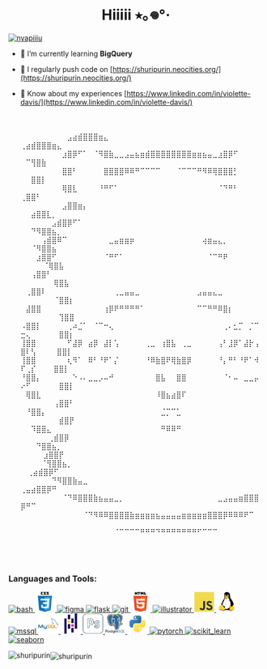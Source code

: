<h1 align="center">Hiiiii ⭑｡𖦹°‧</h1>

<p align="left"> <a href="https://twitter.com/nyapiiiu" target="blank"><img src="https://img.shields.io/twitter/follow/nyapiiiu?logo=twitter&style=for-the-badge" alt="nyapiiiu" /></a> </p>

- 🌱 I’m currently learning **BigQuery**

- 📝 I regularly push code on [https://shuripurin.neocities.org/](https://shuripurin.neocities.org/)

- 📄 Know about my experiences [https://www.linkedin.com/in/violette-davis/](https://www.linkedin.com/in/violette-davis/)<br><br><br>      
⠀⠀⠀⠀⠀⠀⠀⠀⠀⣠⣴⣾⣿⣿⣿⣶⣄⠀⠀⠀⠀⠀⠀⠀⠀⠀⠀⠀⠀⠀⠀⠀⠀⠀⠀      ⠀⠀⠀   ⢀⣴⣾⣿⣿⣿⣶⣄⠀<br>
⠀⠀⠀⠀⠀⠀⠀⠀⣰⣿⡿⠋⠁⠀⠈⠻⣿⣷⣀⣀⣠⣤⣦⣶⣾⣿⣿⣿⣿⣿⣿⣿⣿⣶⣶⣦⣤⣀⣰⣿⡿⠋⠀  ⠀⠉⢻⣿⣷⠀⠀⠀⠀⠀<br>
⠀⠀⠀⠀⠀⠀⠀⠀⣿⣿⠃⠀⠀⠀⠀⠀⣿⣿⣿⣿⠿⠿⠛⠉⠉⠉⠉⠀⠀⠀⠈⠉⠉⠉⠛⠻⠿⢿⣿⣿⣿⡃⠀ ⠀⠀ ⠀⠀⣿⣿⡇⠀⠀⠀⠀⠀⠀⠀<br>
⠀⠀⠀⠀⠀⠀⠀⠀⢿⣿⣇⠀⠀⠀⠀⠘⠛⠋⠁⠀⠀⠀⠀⠀⠀⠀⠀⠀⠀⠀⠀⠀⠀⠀⠀⠀⠀⠀⠈⠙⠛⠃⠀⠀⠀⠀   ⢀⣿⣿⠃⠀⠀⠀⠀⠀⠀⠀<br>
⠀⠀⠀⠀⠀⠀⠀⠀⣠⣿⣿⣶⡄⠀⠀⠀⠀⠀⠀⠀⠀⠀⠀⠀⠀⠀⠀⠀⠀⠀⠀⠀⠀⠀⠀⠀⠀⠀⠀⠀⠀⠀⠀  ⠀⠀⣴⣿⣿⣇⡀⠀⠀⠀⠀⠀⠀⠀<br>
⠀⠀⠀⠀⠀⠀⣠⣾⣿⡿⠋⠁⠀⠀⠀⠀⠀⠀⠀⠀⠀⠀⠀⠀⠀⠀⠀⠀⠀⠀⠀⠀⠀⠀⠀⠀⠀⠀⠀⠀⠀⠀⠀⠀ ⠀⠀⠙⠻⣿⣿⣦⡀⠀⠀⠀⠀⠀<br>
⠀⠀⠀⠀⢠⣾⣿⠿⠉⠀⠀⠀⠀⠀⠀⠀⠀⣀⣤⣶⣶⡶⠀⠀⠀⠀⠀⠀⠀⠀⠀⠀⠀⠀⠀⢴⣶⣤⣄⡀⠀⠀⠀⠀⠀⠀⠀⠀⠈⠻⣿⣿⣦⠀⠀⠀⠀<br>
⠀⠀⠀⣰⣿⣿⠋⠀⠀⠀⠀⠀⠀⠀⠀⠀⠈⠛⠋⠁⠀⠀⠀⠀⠀⠀⠀⠀⠀⠀⠀⠀⠀⠀⠀⠀⠈⠉⠛⠟⠀⠀⠀⠀⠀⠀⠀⠀⠀  ⠀⠈⢿⣿⣧⠀⠀⠀<br>
⠀⠀⢠⣿⣿⠃⠀⠀⠀⠀⠀⠀⠀⠀⠀⠀⠀⠀⠀⠀⠀⠀⠀⠀⠀⠀⠀⠀⠀⠀⠀⠀⠀⠀⠀⠀⠀⠀⠀⠀⠀⠀⠀⠀⠀⠀⠀⠀⠀⠀⠀    ⠀⢿⣿⣧⠀⠀<br>
⠀⢀⣿⣿⠇⠀⠀⠀⠀⠀⠀⠀⠀⠀⠀⠀⠀⠀⢀⣀⣤⣤⣀⠀⠀⠀⠀⠀⠀⠀⠀⠀⠀⠀⣠⣤⣤⣄⣀⠀⠀⠀⠀⠀⠀⠀⠀⠀⠀⠀⠀  ⠀⠈⣿⣿⡆⠀<br>
⠀⣼⣿⣿⠀⠀⠀⠀⠀⠀⠀⠀⠀⠀⠀⠀⢰⡿⠟⠛⠛⠛⠛⠁⠀⠀⠀⠀⠀⠀⠀⠀⠀⠀⠉⠉⠛⠛⠿⣿⡆⠀⠀⠀⠀⠀⠀⠀⠀⠀⠀  ⠀⠀⢹⣿⣿⠀<br>
⠠⣿⣿⡇⠀⠀⠀⠀⠀⢀⠴⣈⠁⠀⠈⠉⠒⢄⠀⠀⠀⠀⠀⠀⠀⠀⠀⠀⠀⠀⠀⠀⠀⠀⠀⠀⠀⠀⠀⢀⠄⣂⡉⠀⡈⠉⣒⢄⠀⠀⠀⠀⠀  ⣿⣿⡆<br>
⢸⣿⣿⠀⠀⠀⠀⠀⠀⠋⣼⡿⠀⣴⡿⠀⣼⡇⢡⠀⠀⠀⠀⠀⢀⣀⠀⢰⣿⣧⠀⢀⣀⠀⠀⠀⠀⠀⢠⠃⣸⡿⠁⣼⡗⢠⣿⠇⢣⠀⠀⠀⠀⣿⣿⡇<br>
⢸⣿⣿⠀⠀⠀⠀⠀⠀⢆⠻⠁⠀⠿⠃⠘⠟⠁⡌⠀⠀⠀⠀⠀⠘⠿⣷⣿⠟⢿⣷⣿⡿⠀⠀⠀⠀⠀⠘⡄⠛⠃⠘⠟⠁⠺⠏⢀⡎⠀⠀⠀ ⣿⣿⡇<br>
⠘⣿⣿⡄⠀⠀⠀⠀⠀⠀⠑⠠⠄⣀⣀⡠⠤⠚⠀⠀⠀⠀⠀⠀⠀⠀⣿⣧⠀⠀⣿⣿⠀⠀⠀⠀⠀⠀⠀⠈⠂⠤⠀⣀⣀⡤⠔⠋⠀⠀⠀⠀⠀ ⣿⣿⡇<br>
⠀⢿⣿⣇⠀⠀⠀⠀⠀⠀⠀⠀⠀⠀⠀⠀⠀⠀⠀⠀⠀⠀⠀⠀⠀⠀⠸⣿⣦⣴⣿⠏⠀⠀⠀⠀⠀⠀⠀⠀⠀⠀⠀⠀⠀⠀⠀⠀⠀⠀⠀    ⠀⢠⣿⣿⠃<br>
⠀⠘⣿⣿⡄⠀⠀⠀⠀⠀⠀⠀⠀⠀⠀⠀⠀⠀⠀⠀⠀⠀⠀⠀⠀⠀⠀⣈⡉⠉⣁⠀⠀⠀⠀⠀⠀⠀⠀⠀⠀⠀⠀⠀⠀⠀⠀⠀⠀⠀⠀  ⠀⠀⣾⣿⡟⠀<br>
⠀⠀⠹⣿⣿⣄⠀⠀⠀⠀⠀⠀⠀⠀⠀⠀⠀⠀⠀⠀⠀⠀⠀⠀⠀⠀⠀⠛⠿⠿⠛⠀⠀⠀⠀⠀⠀⠀⠀⠀⠀⠀⠀⠀⠀⠀⠀⠀⠀⠀  ⠀⢀⣾⣿⡿⠀⠀<br>
⠀⠀⠀⠙⣿⣿⣦⡀⠀⠀⠀⠀⠀⠀⠀⠀⠀⠀⠀⠀⠀⠀⠀⠀⠀⠀⠀⠀⠀⠀⠀⠀⠀⠀⠀⠀⠀⠀⠀⠀⠀⠀⠀⠀⠀⠀⠀⠀⠀  ⠀⣰⣿⣿⡟⠀⠀⠀<br>
⠀⠀⠀⠀⠈⢻⣿⣿⣦⡀⠀⠀⠀⠀⠀⠀⠀⠀⠀⠀⠀⠀⠀⠀⠀⠀⠀⠀⠀⠀⠀⠀⠀⠀⠀⠀⠀⠀⠀⠀⠀⠀⠀⠀⠀⠀⠀  ⢀⣴⣾⣿⡿⠋⠀⠀⠀⠀<br>
⠀⠀⠀⠀⠀⠀⠙⠻⣿⣿⣷⣤⣀⠀⠀⠀⠀⠀⠀⠀⠀⠀⠀⠀⠀⠀⠀⠀⠀⠀⠀⠀⠀⠀⠀⠀⠀⠀⠀⠀⠀⠀⠀⠀  ⢀⣤⣴⣿⣿⡿⠛⠀⠀⠀⠀⠀⠀<br>
⠀⠀⠀⠀⠀⠀⠀⠀⠈⠙⠿⣿⣿⣿⣷⣦⣤⣤⣀⡀⠀⠀⠀⠀⠀⠀⠀⠀⠀⠀⠀⠀⠀⠀⠀⠀⠀⠀⣀⣠⣤⣤⣶⣿⣿⣿⡿⠛⠉⠀⠀⠀⠀⠀⠀⠀⠀<br>
⠀⠀⠀⠀⠀⠀⠀⠀⠀⠀⠀⠀⠈⠙⠻⠿⠿⣿⣿⣿⣿⣷⣶⣶⣶⣶⣦⣤⣤⣤⣤⣶⣶⣶⣶⣶⣿⣿⣿⡿⠿⠿⠿⠟⠉⠀⠀⠀⠀⠀⠀⠀⠀⠀⠀⠀⠀<br>
⠀⠀⠀⠀⠀⠀⠀⠀⠀⠀⠀⠀⠀⠀⠀⠀⠀⠀⠈⠉⠉⠉⠉⠛⠛⠛⠙⠛⠛⠛⠛⠛⠛⠛⠋⠉⠉⠉⠀⠀⠀⠀⠀⠀⠀⠀⠀⠀⠀⠀⠀⠀⠀⠀⠀⠀⠀<br>⠀⠀⠀<br>⠀⠀⠀
<h3 align="left">Languages and Tools:</h3>
<p align="left"> <a href="https://www.gnu.org/software/bash/" target="_blank" rel="noreferrer"> <img src="https://www.vectorlogo.zone/logos/gnu_bash/gnu_bash-icon.svg" alt="bash" width="40" height="40"/> </a> <a href="https://www.w3schools.com/css/" target="_blank" rel="noreferrer"> <img src="https://raw.githubusercontent.com/devicons/devicon/master/icons/css3/css3-original-wordmark.svg" alt="css3" width="40" height="40"/> </a> <a href="https://www.figma.com/" target="_blank" rel="noreferrer"> <img src="https://www.vectorlogo.zone/logos/figma/figma-icon.svg" alt="figma" width="40" height="40"/> </a> <a href="https://flask.palletsprojects.com/" target="_blank" rel="noreferrer"> <img src="https://www.vectorlogo.zone/logos/pocoo_flask/pocoo_flask-icon.svg" alt="flask" width="40" height="40"/> </a> <a href="https://git-scm.com/" target="_blank" rel="noreferrer"> <img src="https://www.vectorlogo.zone/logos/git-scm/git-scm-icon.svg" alt="git" width="40" height="40"/> </a> <a href="https://www.w3.org/html/" target="_blank" rel="noreferrer"> <img src="https://raw.githubusercontent.com/devicons/devicon/master/icons/html5/html5-original-wordmark.svg" alt="html5" width="40" height="40"/> </a> <a href="https://www.adobe.com/in/products/illustrator.html" target="_blank" rel="noreferrer"> <img src="https://www.vectorlogo.zone/logos/adobe_illustrator/adobe_illustrator-icon.svg" alt="illustrator" width="40" height="40"/> </a> <a href="https://developer.mozilla.org/en-US/docs/Web/JavaScript" target="_blank" rel="noreferrer"> <img src="https://raw.githubusercontent.com/devicons/devicon/master/icons/javascript/javascript-original.svg" alt="javascript" width="40" height="40"/> </a> <a href="https://www.linux.org/" target="_blank" rel="noreferrer"> <img src="https://raw.githubusercontent.com/devicons/devicon/master/icons/linux/linux-original.svg" alt="linux" width="40" height="40"/> </a> <a href="https://www.microsoft.com/en-us/sql-server" target="_blank" rel="noreferrer"> <img src="https://www.svgrepo.com/show/303229/microsoft-sql-server-logo.svg" alt="mssql" width="40" height="40"/> </a> <a href="https://www.mysql.com/" target="_blank" rel="noreferrer"> <img src="https://raw.githubusercontent.com/devicons/devicon/master/icons/mysql/mysql-original-wordmark.svg" alt="mysql" width="40" height="40"/> </a> <a href="https://pandas.pydata.org/" target="_blank" rel="noreferrer"> <img src="https://raw.githubusercontent.com/devicons/devicon/2ae2a900d2f041da66e950e4d48052658d850630/icons/pandas/pandas-original.svg" alt="pandas" width="40" height="40"/> </a> <a href="https://www.photoshop.com/en" target="_blank" rel="noreferrer"> <img src="https://raw.githubusercontent.com/devicons/devicon/master/icons/photoshop/photoshop-line.svg" alt="photoshop" width="40" height="40"/> </a> <a href="https://www.postgresql.org" target="_blank" rel="noreferrer"> <img src="https://raw.githubusercontent.com/devicons/devicon/master/icons/postgresql/postgresql-original-wordmark.svg" alt="postgresql" width="40" height="40"/> </a> <a href="https://www.python.org" target="_blank" rel="noreferrer"> <img src="https://raw.githubusercontent.com/devicons/devicon/master/icons/python/python-original.svg" alt="python" width="40" height="40"/> </a> <a href="https://pytorch.org/" target="_blank" rel="noreferrer"> <img src="https://www.vectorlogo.zone/logos/pytorch/pytorch-icon.svg" alt="pytorch" width="40" height="40"/> </a> <a href="https://scikit-learn.org/" target="_blank" rel="noreferrer"> <img src="https://upload.wikimedia.org/wikipedia/commons/0/05/Scikit_learn_logo_small.svg" alt="scikit_learn" width="40" height="40"/> </a> <a href="https://seaborn.pydata.org/" target="_blank" rel="noreferrer"> <img src="https://seaborn.pydata.org/_images/logo-mark-lightbg.svg" alt="seaborn" width="40" height="40"/> </a> </p>

<p><img align="left" src="https://github-readme-stats.vercel.app/api/top-langs?username=shuripurin&show_icons=true&locale=en&layout=compact" alt="shuripurin" /></p>

<p><img align="center" src="https://github-readme-streak-stats.herokuapp.com/?user=shuripurin&" alt="shuripurin" /></p>
